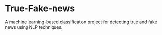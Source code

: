 # True-Fake-news
A machine learning-based classification project for detecting true and fake news using NLP techniques.
